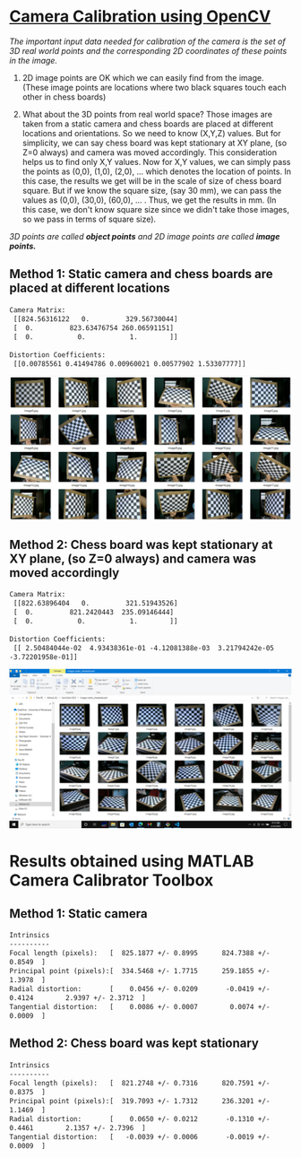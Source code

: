 # [Camera Calibration using OpenCV](https://docs.opencv.org/3.4/dc/dbb/tutorial_py_calibration.html)

*The important input data needed for calibration of the camera is the set of 3D real world points and the corresponding 2D coordinates of these points in the image.* 

1. 2D image points are OK which we can easily find from the image. (These image points are locations where two black squares touch each other in chess boards)

2. What about the 3D points from real world space? Those images are taken from a static camera and chess boards are placed at different locations and orientations. So we need to know (X,Y,Z) values. But for simplicity, we can say chess board was kept stationary at XY plane, (so Z=0 always) and camera was moved accordingly. This consideration helps us to find only X,Y values. Now for X,Y values, we can simply pass the points as (0,0), (1,0), (2,0), ... which denotes the location of points. In this case, the results we get will be in the scale of size of chess board square. But if we know the square size, (say 30 mm), we can pass the values as (0,0), (30,0), (60,0), ... . Thus, we get the results in mm. (In this case, we don't know square size since we didn't take those images, so we pass in terms of square size).

*3D points are called **object points** and 2D image points are called **image points.***

## Method 1: Static camera and chess boards are placed at different locations

```
Camera Matrix:
 [[824.56316122   0.         329.56730044]
 [  0.         823.63476754 260.06591151]
 [  0.           0.           1.        ]]

Distortion Coefficients:
 [[0.00785561 0.41494786 0.00960021 0.00577902 1.53307777]]

```
![](figures/srcimgs.png)

## Method 2: Chess board was kept stationary at XY plane, (so Z=0 always) and camera was moved accordingly

```
Camera Matrix:
 [[822.63896404   0.         321.51943526]
 [  0.         821.2420443  235.09146444]
 [  0.           0.           1.        ]]

Distortion Coefficients:
 [[ 2.50484044e-02  4.93438361e-01 -4.12081388e-03  3.21794242e-05 -3.72201958e-01]]

```

![](figures/srcimgs2.png)

# Results obtained using MATLAB Camera Calibrator Toolbox

## Method 1: Static camera

```
Intrinsics
----------
Focal length (pixels):   [  825.1877 +/- 0.8995      824.7388 +/- 0.8549  ]
Principal point (pixels):[  334.5468 +/- 1.7715      259.1855 +/- 1.3978  ]
Radial distortion:       [    0.0456 +/- 0.0209       -0.0419 +/- 0.4124        2.9397 +/- 2.3712  ]
Tangential distortion:   [    0.0086 +/- 0.0007        0.0074 +/- 0.0009  ]

```

## Method 2: Chess board was kept stationary

```
Intrinsics
----------
Focal length (pixels):   [  821.2748 +/- 0.7316      820.7591 +/- 0.8375  ]
Principal point (pixels):[  319.7093 +/- 1.7312      236.3201 +/- 1.1469  ]
Radial distortion:       [    0.0650 +/- 0.0212       -0.1310 +/- 0.4461        2.1357 +/- 2.7396  ]
Tangential distortion:   [   -0.0039 +/- 0.0006       -0.0019 +/- 0.0009  ]

```